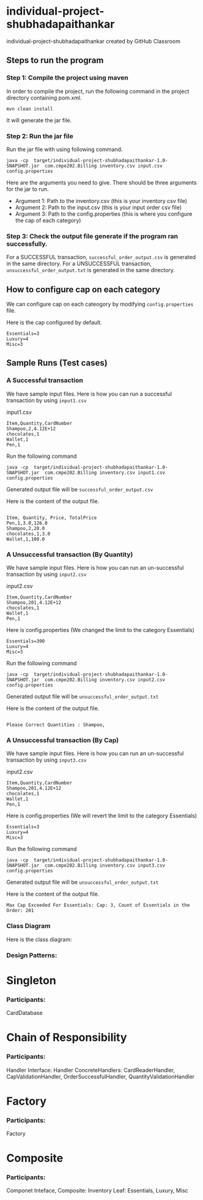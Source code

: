 # individual-project-shubhadapaithankar
individual-project-shubhadapaithankar created by GitHub Classroom


## Steps to run the program

### Step 1: Compile the project using maven

In order to compile the project, run the following command in the project directory containing pom.xml.

```
mvn clean install
```

It will generate the jar file. 


### Step 2: Run the jar file

Run the jar file with using following command.
```
java -cp  target/individual-project-shubhadapaithankar-1.0-SNAPSHOT.jar  com.cmpe202.Billing inventory.csv input.csv config.properties

```

Here are the arguments you need to give. There should be three arguments for the jar to run.

* Argument 1: Path to the inventory.csv (this is your inventory csv file)
* Argument 2: Path to the input.csv (this is your input order csv file)
* Argument 3: Path to the config.properties (this is where you configure the cap of each category)


### Step 3: Check the output file generate if the program ran successfully.

For a SUCCESSFUL transaction, `successful_order_output.csv` is generated in the same directory.
For a UNSUCCESSFUL transaction, `unsuccessful_order_output.txt` is generated in the same directory.

## How to configure cap on each category

We can configure cap on each cateogory by modifying `config.properties` file. 

Here is the cap configured by default. 

```
Essentials=3
Luxury=4
Misc=3
```

## Sample Runs (Test cases)

### A Successful transaction

We have sample input files. Here is how you can run a successful transaction by using `input1.csv`

input1.csv

```
Item,Quantity,CardNumber
Shampoo,2,4.12E+12
chocolates,1
Wallet,1
Pen,1
```

Run the following command 

```aidl
java -cp  target/individual-project-shubhadapaithankar-1.0-SNAPSHOT.jar  com.cmpe202.Billing inventory.csv input1.csv config.properties

```

Generated output file will be `successful_order_output.csv`

Here is the content of the output file.

```aidl

Item, Quantity, Price, TotalPrice
Pen,1,3.0,126.0
Shampoo,2,20.0
chocolates,1,3.0
Wallet,1,100.0

```

### A Unsuccessful transaction (By Quantity)

We have sample input files. Here is how you can run an un-successful transaction by using `input2.csv`

input2.csv

```
Item,Quantity,CardNumber
Shampoo,201,4.12E+12
chocolates,1
Wallet,1
Pen,1

```

Here is config.properties (We changed the limit to the category Essentials)

```aidl
Essentials=300
Luxury=4
Misc=3
```

Run the following command

```aidl
java -cp  target/individual-project-shubhadapaithankar-1.0-SNAPSHOT.jar  com.cmpe202.Billing inventory.csv input2.csv config.properties

```

Generated output file will be `unsuccessful_order_output.txt`

Here is the content of the output file.

```aidl

Please Correct Quantities : Shampoo, 

```


### A Unsuccessful transaction (By Cap)

We have sample input files. Here is how you can run an un-successful transaction by using `input3.csv`

input2.csv

```
Item,Quantity,CardNumber
Shampoo,201,4.12E+12
chocolates,1
Wallet,1
Pen,1

```

Here is config.properties (We will revert the limit to the category Essentials)

```aidl
Essentials=3
Luxury=4
Misc=3
```

Run the following command

```aidl
java -cp  target/individual-project-shubhadapaithankar-1.0-SNAPSHOT.jar  com.cmpe202.Billing inventory.csv input3.csv config.properties

```

Generated output file will be `unsuccessful_order_output.txt`

Here is the content of the output file.

```aidl
Max Cap Exceeded For Essentials: Cap: 3, Count of Essentials in the Order: 201

```

### Class Diagram

Here is the class diagram: 




### Design Patterns: 

# Singleton 

### Participants: 

CardDatabase

# Chain of Responsibility

### Participants: 

Handler Interface: Handler
ConcreteHandlers: CardReaderHandler, CapValidationHandler, OrderSuccessfulHandler, QuantityValidationHandler


# Factory

### Participants: 

Factory

# Composite 

### Participants:

Componet Inteface,
Composite: Inventory
Leaf: Essentials, Luxury, Misc

